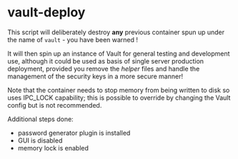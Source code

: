 # vault-deploy

This script will deliberately destroy **any** previous container spun up under the name of `vault` - you have been warned !

It will then spin up an instance of Vault for general testing and development use, although it could be used as basis of single server production deployment, provided you remove the *helper* files and handle the management of the security keys in a more secure manner!

Note that the container needs to stop memory from being written to disk so uses IPC_LOCK capability; this is possible to override by changing the Vault config but is not recommended.


Additional steps done:

- password generator plugin is installed
- GUI is disabled
- memory lock is enabled
